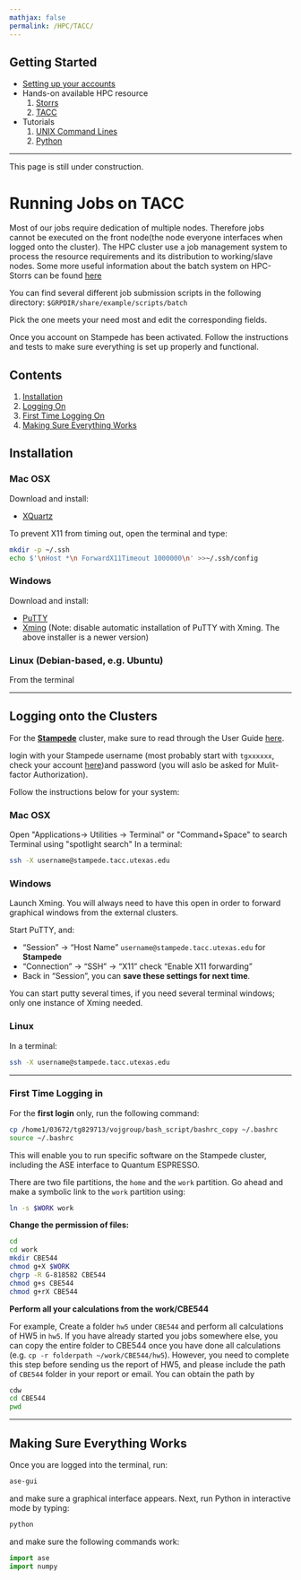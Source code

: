 ```yaml
---
mathjax: false
permalink: /HPC/TACC/
---
```


## Getting Started
* [Setting up your accounts](/CCML/HPC/PREREQUISITE/)
* Hands-on available HPC resource
  1. [Storrs](/CCML/HPC/Storrs/)
  2. [TACC](/CCML/HPC/TACC/)
* Tutorials
  1. [UNIX Command Lines](/CCML/Tutorials/UNIX/)
  2. [Python](/CCML/Tutorials/Python/)

____

This page is still under construction.

# Running Jobs on TACC
Most of our jobs require dedication of multiple nodes. Therefore jobs cannot be executed on the front node(the node everyone interfaces when logged onto the cluster). The HPC cluster use a job management system to process the resource requirements and its distribution to working/slave nodes. Some more useful information about the batch system on HPC-Storrs can be found [here]()

You can find several different job submission scripts in the following directory:
`$GRPDIR/share/example/scripts/batch`

Pick the one meets your need most and edit the corresponding fields.



Once you account on Stampede has been activated. Follow the instructions and tests to make sure everything is set up properly and functional.

## Contents
1. [Installation](#installation)
2. [Logging On](#logging)
3. [First Time Logging On](#first-time)
4. [Making Sure Everything Works](#testing)

<a name='installation'></a>

## Installation

### Mac OSX
Download and install:

* [XQuartz](http://www.xquartz.org/)

To prevent X11 from timing out, open the terminal and type:

```bash
mkdir -p ~/.ssh
echo $'\nHost *\n ForwardX11Timeout 1000000\n' >>~/.ssh/config
```


### Windows

Download and install:

* [PuTTY](http://www.putty.org/)
* [Xming](http://sourceforge.net/projects/xming/) (Note: disable automatic installation of PuTTY with Xming. The above installer is a newer version)


### Linux (Debian-based, e.g. Ubuntu)
From the terminal
____

<a name='logging'></a>

## Logging onto the Clusters

For the [**Stampede**](https://www.tacc.utexas.edu/stampede/) cluster, make sure to read through the User Guide [here](https://portal.tacc.utexas.edu/user-guides/stampede).

login with your Stampede username (most probably start with ```tgxxxxxx```, check your account [here](https://www.xsede.org/group/xup/accounts))and password (you will aslo be asked for Mulit-factor Authorization).

Follow the instructions below for your system:

### Mac OSX

Open "Applications-> Utilities -> Terminal" or "Command+Space" to search Terminal using "spotlight search"
In a terminal:
```bash
ssh -X username@stampede.tacc.utexas.edu
```

### Windows
Launch Xming. You will always need to have this open in order to forward graphical windows from the external clusters.

Start PuTTY, and:

* “Session” → “Host Name” `username@stampede.tacc.utexas.edu` for **Stampede**
* “Connection” → “SSH” → “X11” check “Enable X11 forwarding”
* Back in “Session”, you can **save these settings for next time**.

You can start putty several times, if you need several terminal windows; only one instance of Xming needed.


### Linux ###

In a terminal:
```bash
ssh -X username@stampede.tacc.utexas.edu
```
____

<a name='first-time'></a>

### First Time Logging in ###

For the **first login** only, run the following command:

```bash
cp /home1/03672/tg829713/vojgroup/bash_script/bashrc_copy ~/.bashrc
source ~/.bashrc
```

This will enable you to run specific software on the Stampede cluster, including the ASE interface to Quantum ESPRESSO.

There are two file partitions, the `home` and the `work` partition. Go ahead and make a symbolic link to the `work` partition using:

```bash
ln -s $WORK work
```

**Change the permission of files:**

```bash
cd
cd work
mkdir CBE544
chmod g+X $WORK
chgrp -R G-818582 CBE544
chmod g+s CBE544
chmod g+rX CBE544
```

**Perform all your calculations from the work/CBE544**

For example, Create a folder `hw5` under `CBE544` and perform all calculations of HW5 in `hw5`. If you have already started you jobs somewhere else, you can copy the entire folder to CBE544 once you have done all calculations (e.g. `cp -r folderpath ~/work/CBE544/hw5`).  However, you need to complete this step before sending us the report of HW5, and please include the path of `CBE544` folder in your report or email. You can obtain the path by

```bash
cdw
cd CBE544
pwd
```

<a name='first-time-cees'></a>
____

<a name='testing'></a>

## Making Sure Everything Works ##

Once you are logged into the terminal, run:

```bash
ase-gui
```

and make sure a graphical interface appears. Next, run Python in interactive mode by typing:

```bash
python
```

and make sure the following commands work:

```python
import ase
import numpy
```
